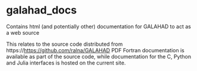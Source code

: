 # galahad_docs
Contains html (and potentially other) documentation for GALAHAD to act as a web source

This relates to the source code distributed from https://https://github.com/ralna/GALAHAD
PDF Fortran documentation is available as part of the source code, while documentation for
the C, Python and Julia interfaces is hosted on the current site.
